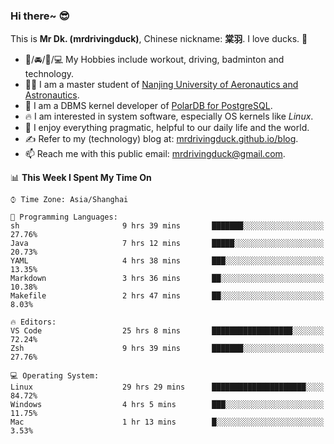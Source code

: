 ### Hi there~ 😎

This is **Mr Dk. (mrdrivingduck)**, Chinese nickname: **棠羽**. I love ducks. 🦆

- 💪/🚘/🏸/💻 My Hobbies include workout, driving, badminton and technology.
- 👨‍🎓 I am a master student of [Nanjing University of Aeronautics and Astronautics](https://en.wikipedia.org/wiki/Nanjing_University_of_Aeronautics_and_Astronautics).
- 🍊 I am a DBMS kernel developer of [PolarDB for PostgreSQL](https://github.com/ApsaraDB/PolarDB-for-PostgreSQL).
- 🔥 I am interested in system software, especially OS kernels like *Linux*.
- 🔧 I enjoy everything pragmatic, helpful to our daily life and the world.
- ✍ Refer to my (technology) blog at: [mrdrivingduck.github.io/blog](https://www.mrdrivingduck.cn/blog/#/).
- 📫 Reach me with this public email: [mrdrivingduck@gmail.com](mailto:mrdrivingduck@gmail.com).

<!--START_SECTION:waka-->
📊 **This Week I Spent My Time On** 

```text
⌚︎ Time Zone: Asia/Shanghai

💬 Programming Languages: 
sh                       9 hrs 39 mins       ███████░░░░░░░░░░░░░░░░░░   27.76% 
Java                     7 hrs 12 mins       █████░░░░░░░░░░░░░░░░░░░░   20.73% 
YAML                     4 hrs 38 mins       ███░░░░░░░░░░░░░░░░░░░░░░   13.35% 
Markdown                 3 hrs 36 mins       ██░░░░░░░░░░░░░░░░░░░░░░░   10.38% 
Makefile                 2 hrs 47 mins       ██░░░░░░░░░░░░░░░░░░░░░░░   8.03%

🔥 Editors: 
VS Code                  25 hrs 8 mins       ██████████████████░░░░░░░   72.24% 
Zsh                      9 hrs 39 mins       ███████░░░░░░░░░░░░░░░░░░   27.76%

💻 Operating System: 
Linux                    29 hrs 29 mins      █████████████████████░░░░   84.72% 
Windows                  4 hrs 5 mins        ███░░░░░░░░░░░░░░░░░░░░░░   11.75% 
Mac                      1 hr 13 mins        █░░░░░░░░░░░░░░░░░░░░░░░░   3.53%

```


<!--END_SECTION:waka-->

<!-- ![Mr Dk.'s GitHub Stats](https://github-readme-stats.vercel.app/api?username=mrdrivingduck&count_private&show_icons=true&theme=buefy) -->

<!-- ![Most Used Languages](https://github-readme-stats.vercel.app/api/top-langs/?username=mrdrivingduck&exclude_repo=mips32-CPU,snort-tcp-socket&theme=buefy&layout=compact&langs_count=10) -->


<!--
**mrdrivingduck/mrdrivingduck** is a ✨ _special_ ✨ repository because its `README.md` (this file) appears on your GitHub profile.

Here are some ideas to get you started:

- 🔭 I’m currently working on ...
- 🌱 I’m currently learning ...
- 👯 I’m looking to collaborate on ...
- 🤔 I’m looking for help with ...
- 💬 Ask me about ...
- 📫 How to reach me: ...
- 😄 Pronouns: ...
- ⚡ Fun fact: ...
-->
